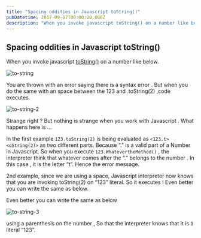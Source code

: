 ```yaml
---
title: "Spacing oddities in Javascript toString()"
pubDatetime: 2017-09-07T00:00:00.000Z
description: "When you invoke javascript toString() on a number like below."
---
```


## Spacing oddities in Javascript toString()

When you invoke javascript [toString()](https://www.w3schools.com/jsref/jsref_tostring_number.asp) on a number like below.

![to-string](https://lazydevguy.files.wordpress.com/2017/09/space1.png)

You are thrown with an error saying there is a syntax error . But when you do the same with an space between the 123 and .toString(2) ,code executes.

![to-string-2](https://lazydevguy.files.wordpress.com/2017/09/space2.png)

Strange right ? But nothing is strange when you work with Javascript . What happens here is …

In the first example `123.toString(2)` is being evaluated as `<123.t><oString(2)>` as two different parts. Because “.” is a valid part of a Number in Javascript. So when you execute `123.WhatevertheMethod()` , the interpreter think that whatever comes after the “.” belongs to the number . In this case , it is the letter “t”. Hence the error message.

2nd example, since we are using a space, Javascript interpreter now knows that you are invoking toString(2) on “123” literal. So it executes !
Even better you can write the same as below.

Even better you can write the same as below

![to-string-3](https://lazydevguy.files.wordpress.com/2017/09/space3.png)

using a parenthesis on the number , So that the interpreter knows that it is a literal “123”.
